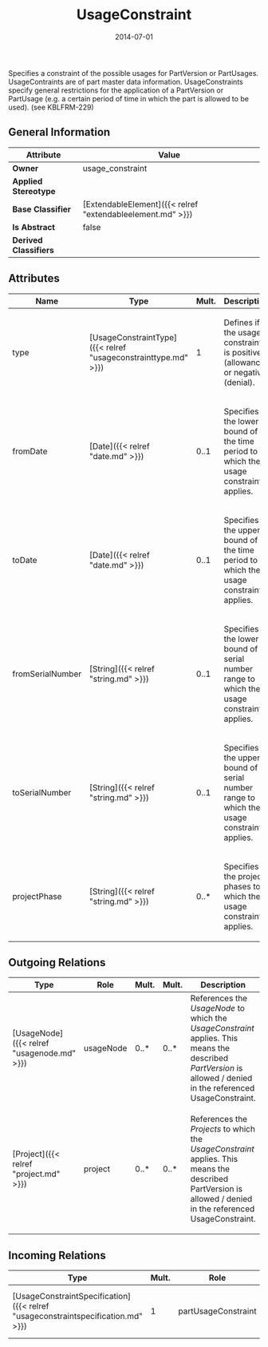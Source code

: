 ﻿---
title: UsageConstraint
toc: false
type: specs
date: "2014-07-01"
draft: false
specification: VEC
version: 1.1.1
documentType: "Recommendation"
elementType: Class
classes:
  - UsageConstraint
menu_name: vec-1.1.1
---
<p>Specifies a constraint of the possible usages for PartVersion or PartUsages. UsageContraints are of part master data information. UsageConstraints specify general restrictions for the application of a PartVersion or PartUsage (e.g. a certain period of time in which the part is allowed to be used).  (see KBLFRM-229) </p>

## General Information

| Attribute               | Value |
|-------------------------|-------|
| **Owner**               | usage_constraint |
| **Applied Stereotype**  |   |
| **Base Classifier**     | [ExtendableElement]({{< relref "extendableelement.md" >}})<br/>  |
| **Is Abstract**         | false |
| **Derived Classifiers** |   |

## Attributes
|  Name  |  Type  |  Mult.  |  Description  |  Owning Classifier  |
|--------|--------|---------|---------------|--------------|
|type | [UsageConstraintType]({{< relref "usageconstrainttype.md" >}}) | 1 | <p> Defines if the usage constraint is positive (allowance) or negative (denial).      </p> | [UsageConstraint]({{< relref "usageconstraint.md" >}}) |
|fromDate | [Date]({{< relref "date.md" >}}) | 0..1 | <p>Specifies the lower bound of the time period to which the usage constraint applies. </p> | [UsageConstraint]({{< relref "usageconstraint.md" >}}) |
|toDate | [Date]({{< relref "date.md" >}}) | 0..1 | <p>Specifies the upper bound of the time period to which the usage constraint applies. </p> | [UsageConstraint]({{< relref "usageconstraint.md" >}}) |
|fromSerialNumber | [String]({{< relref "string.md" >}}) | 0..1 | <p>Specifies the lower bound of a serial number range to which the usage constraint applies. </p> | [UsageConstraint]({{< relref "usageconstraint.md" >}}) |
|toSerialNumber | [String]({{< relref "string.md" >}}) | 0..1 | <p> Specifies the upper bound of a serial number range to which the usage constraint applies.      </p> | [UsageConstraint]({{< relref "usageconstraint.md" >}}) |
|projectPhase | [String]({{< relref "string.md" >}}) | 0..* | <p>Specifies the project phases to which the usage constraint applies. </p> | [UsageConstraint]({{< relref "usageconstraint.md" >}}) |

## Outgoing Relations
|    Type  |   Role   |   Mult.   |   Mult.   |   Description   |
|----------|----------|-----------|-----------|-----------------|
| [UsageNode]({{< relref "usagenode.md" >}}) | usageNode | 0..* | 0..* | References the <i>UsageNode</i> to which the <i>UsageConstraint</i> applies. This means the described <i>PartVersion</i> is allowed / denied in the referenced UsageConstraint. |
| [Project]({{< relref "project.md" >}}) | project | 0..* | 0..* | <p> References the <i>Projects</i> to which the <i>UsageConstraint</i> applies. This means the described PartVersion is allowed / denied in the referenced UsageConstraint.      </p> |
##  Incoming Relations
|    Type  |   Mult.  |   Role    |   Mult.   |   Description  |
|----------|----------|-----------|-----------|----------------|
| [UsageConstraintSpecification]({{< relref "usageconstraintspecification.md" >}}) | 1 | partUsageConstraint | 1..* | Specifies the UsageConstraints that apply to the PartVersion or PartUsages described by the UsageConstraintSpecification. |
